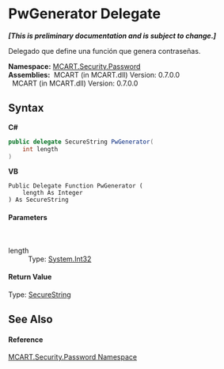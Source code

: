 # PwGenerator Delegate
 _**\[This is preliminary documentation and is subject to change.\]**_

Delegado que define una función que genera contraseñas.

**Namespace:**&nbsp;<a href="dbbe708a-6e0a-d3f8-20a0-94d530d6d526">MCART.Security.Password</a><br />**Assemblies:**&nbsp;&nbsp;MCART (in MCART.dll) Version: 0.7.0.0<br />&nbsp;&nbsp;MCART (in MCART.dll) Version: 0.7.0.0<br />

## Syntax

**C#**<br />
``` C#
public delegate SecureString PwGenerator(
	int length
)
```

**VB**<br />
``` VB
Public Delegate Function PwGenerator ( 
	length As Integer
) As SecureString
```


#### Parameters
&nbsp;<dl><dt>length</dt><dd>Type: <a href="http://msdn2.microsoft.com/es-es/library/td2s409d" target="_blank">System.Int32</a><br /></dd></dl>

#### Return Value
Type: <a href="http://msdn2.microsoft.com/es-es/library/7kt014s1" target="_blank">SecureString</a>

## See Also


#### Reference
<a href="dbbe708a-6e0a-d3f8-20a0-94d530d6d526">MCART.Security.Password Namespace</a><br />